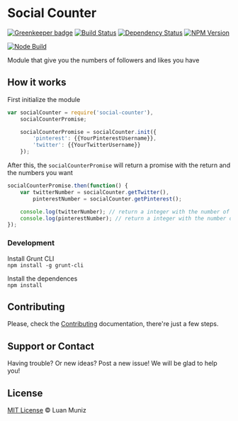 Social Counter
===================

[![Greenkeeper badge](https://badges.greenkeeper.io/luanmuniz/social-counter.svg)](https://greenkeeper.io/)
[![Build Status][travis-image]][travis-url] [![Dependency Status][depstat-image]][depstat-url] [![NPM Version][node-image]][node-url]

[![Node Build][nodei-image]][nodei-url]

Module that give you the numbers of followers and likes you have

## How it works

First initialize the module
```javascript
var socialCounter = require('social-counter'),
	socialCounterPromise;

	socialCounterPromise = socialCounter.init({
		'pinterest': {{YourPinterestUsername}},
		'twitter': {{YourTwitterUsername}}
	});
```

After this, the `socialCounterPromise` will return a promise with the return and the numbers you want
```javascript
socialCounterPromise.then(function() {
	var twitterNumber = socialCounter.getTwitter(),
		pinterestNumber = socialCounter.getPinterest();

	console.log(twitterNumber); // return a integer with the number of followers you have on twitter
	console.log(pinterestNumber); // return a integer with the number of followers you have on pinterest
});
```

### Development

Install Grunt CLI <br>
`npm install -g grunt-cli`

Install the dependences <br>
`npm install`

## Contributing

Please, check the [Contributing](CONTRIBUTING.md) documentation, there're just a few steps.

## Support or Contact

Having trouble? Or new ideas? Post a new issue! We will be glad to help you!

## License

[MIT License](http://luanmuniz.mit-license.org) © Luan Muniz

[travis-url]: https://travis-ci.org/luanmuniz/social-counter
[travis-image]: https://travis-ci.org/luanmuniz/social-counter.png?branch=master
[depstat-url]: https://david-dm.org/luanmuniz/social-counter
[depstat-image]: https://david-dm.org/luanmuniz/social-counter.png
[nodei-image]: https://nodei.co/npm/social-counter.png
[nodei-url]: https://nodei.co/npm/social-counter
[node-image]: https://badge.fury.io/js/social-counter.svg
[node-url]: http://badge.fury.io/js/social-counter
